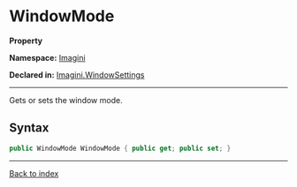 # WindowMode

**Property**

**Namespace:** [Imagini](Imagini.md)

**Declared in:** [Imagini.WindowSettings](Imagini.WindowSettings.md)

------



Gets or sets the window mode.


## Syntax

```csharp
public WindowMode WindowMode { public get; public set; }
```

------

[Back to index](index.md)
